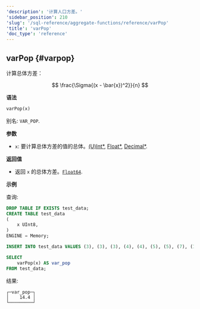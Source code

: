 ```yaml
---
'description': '计算人口方差。'
'sidebar_position': 210
'slug': '/sql-reference/aggregate-functions/reference/varPop'
'title': 'varPop'
'doc_type': 'reference'
---
```


## varPop {#varpop}

计算总体方差：

$$
\frac{\Sigma{(x - \bar{x})^2}}{n}
$$

**语法**

```sql
varPop(x)
```

别名: `VAR_POP`.

**参数**

- `x`: 要计算总体方差的值的总体。[(U)Int*](../../data-types/int-uint.md), [Float*](../../data-types/float.md), [Decimal*](../../data-types/decimal.md).

**返回值**

- 返回 `x` 的总体方差。[`Float64`](../../data-types/float.md).

**示例**

查询:

```sql
DROP TABLE IF EXISTS test_data;
CREATE TABLE test_data
(
    x UInt8,
)
ENGINE = Memory;

INSERT INTO test_data VALUES (3), (3), (3), (4), (4), (5), (5), (7), (11), (15);

SELECT
    varPop(x) AS var_pop
FROM test_data;
```

结果:

```response
┌─var_pop─┐
│    14.4 │
└─────────┘
```
